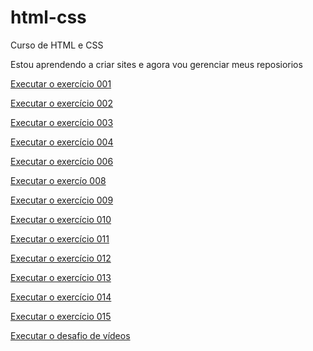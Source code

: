 # html-css
 Curso de HTML e CSS

Estou aprendendo a criar sites e agora vou gerenciar meus reposiorios

<a href="https://maxsuelismark.github.io/html-css/aulas/ex001/index.html" target="_blank">Executar o exercício 001</a>

<a href="https://maxsuelismark.github.io/html-css/aulas/ex002/indice.html" target="_blank">Executar o exercício 002</a>

<a href="https://maxsuelismark.github.io/html-css/aulas/ex003/index.html" target="_blank">Executar o exercício 003</a>

<a href="https://maxsuelismark.github.io/html-css/aulas/ex004/index.html" target="_blank">Executar o exercício 004</a>

<a href="https://maxsuelismark.github.io/html-css/aulas/ex006/index.html" target="_blank">Executar o exercício 006</a>

<a href="https://maxsuelismark.github.io/html-css/aulas/ex008/index.html" target="_blank">Executar o exercío 008</a>

<a href="https://maxsuelismark.github.io/html-css/aulas/ex009/index.html" target="_blank">Executar o exercício 009</a>

<a href="https://maxsuelismark.github.io/html-css/aulas/ex010/index.html" target="_blank">Executar o exercício 010</a>

<a href="https://maxsuelismark.github.io/html-css/aulas/ex011/index.html" target="_blank">Executar o exercício 011</a>

<a href="https://maxsuelismark.github.io/html-css/aulas/ex012/index.html" target="_blank">Executar o exercício 012</a>

<a href="https://maxsuelismark.github.io/html-css/aulas/ex013/index.html" target="_blank">Executar o exercício 013</a>

<a href="https://maxsuelismark.github.io/html-css/aulas/ex014/index.html" target="_balnk">Executar o exercício 014</a>

<a href="https://maxsuelismark.github.io/html-css/aulas/ex015/index.html" target="_blank">Executar o exercício 015</a>

<a href="https://maxsuelismark.github.io/html-css/desafios/desafio-videos/index.html" target="_blank">Executar o desafio de vídeos</a>

